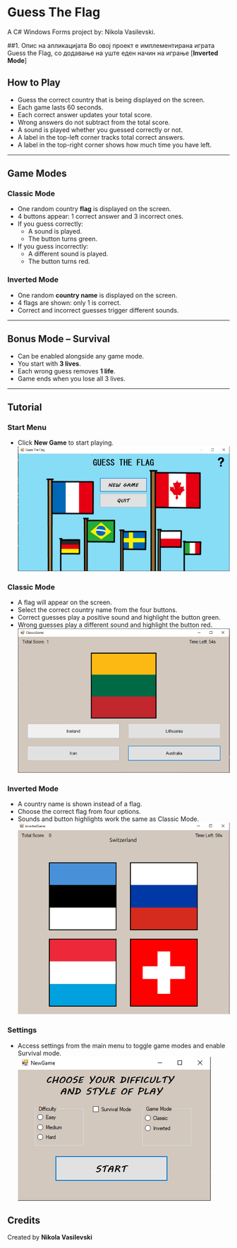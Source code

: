 # Guess The Flag


A C# Windows Forms project by: Nikola Vasilevski.

##1. Опис на апликацијата
Во овој проект е имплементирана играта Guess the Flag, со додавање на уште еден начин на играње [**Inverted Mode**]

## How to Play

- Guess the correct country that is being displayed on the screen.
- Each game lasts 60 seconds.
- Each correct answer updates your total score.
- Wrong answers do not subtract from the total score.
- A sound is played whether you guessed correctly or not.
- A label in the top-left corner tracks total correct answers.
- A label in the top-right corner shows how much time you have left.

---

## Game Modes

### Classic Mode

- One random country **flag** is displayed on the screen.
- 4 buttons appear: 1 correct answer and 3 incorrect ones.
- If you guess correctly:
  - A sound is played.
  - The button turns green.
- If you guess incorrectly:
  - A different sound is played.
  - The button turns red.

### Inverted Mode

- One random **country name** is displayed on the screen.
- 4 flags are shown: only 1 is correct.
- Correct and incorrect guesses trigger different sounds.

---

## Bonus Mode – Survival

- Can be enabled alongside any game mode.
- You start with **3 lives**.
- Each wrong guess removes **1 life**.
- Game ends when you lose all 3 lives.

---

## Tutorial

### Start Menu

- Click **New Game** to start playing.  
  ![Main Menu](images/main-menu.PNG)

### Classic Mode

- A flag will appear on the screen.  
- Select the correct country name from the four buttons.  
- Correct guesses play a positive sound and highlight the button green.  
- Wrong guesses play a different sound and highlight the button red.  
  ![Classic Mode](images/classic-game.PNG)

### Inverted Mode

- A country name is shown instead of a flag.  
- Choose the correct flag from four options.  
- Sounds and button highlights work the same as Classic Mode.  
  ![Inverted Mode](images/inverted-game.PNG)

### Settings

- Access settings from the main menu to toggle game modes and enable Survival mode.  
  ![Settings](images/settings.PNG)


## Credits

Created by **Nikola Vasilevski**
